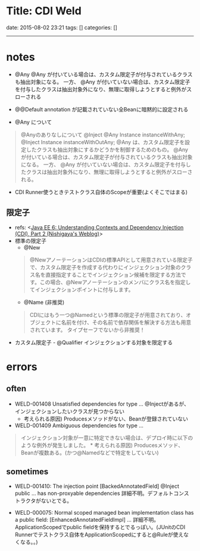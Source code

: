 Title: CDI Weld
==========
date: 2015-08-02 23:21
tags: []
categories: []
- - -
# notes
* @Any
@Any が付いている場合は、カスタム限定子が付与されているクラスも抽出対象になる。
一方、 @Any が付いていない場合は、カスタム限定子を付与したクラスは抽出対象外になり、無理に取得しようとすると例外がスローされる
* @@Default
annotation が記載されていない全Beanに暗黙的に設定される

* @Any について
> @Anyのありなしについて
>     @Inject @Any Instance<MyInterface> instanceWithAny;
>     @Inject      Instance<MyInterface> instanceWithOutAny;
> @Any は、カスタム限定子を設定したクラスも抽出対象にするかどうかを制御するためのもの。
> @Any が付いている場合は、カスタム限定子が付与されているクラスも抽出対象になる。
> 一方、 @Any が付いていない場合は、カスタム限定子を付与したクラスは抽出対象外になり、無理に取得しようとすると例外がスローされる。
* CDI Runner使うときテストクラス自体のScopeが重要(よくそこではまる)
## 限定子
* refs: <[Java EE 6: Understanding Contexts and Dependency Injection (CDI), Part 2 (Nishigaya's Weblog)](https://blogs.oracle.com/nishigaya/entry/javaee6_understanding_cdi_part_2)>
* 標準の限定子
	* @New
	> @NewアノーテーションはCDIの標準APIとして用意されている限定子で、カスタム限定子を作成する代わりにインジェクション対象のクラス名を直接指定することでインジェクション候補を限定する方法です。この場合、@Newアノーテーションのメンバにクラス名を指定してインジェクションポイントに付与します。
	* @Name (非推奨)
	> CDIにはもう一つ@Namedという標準の限定子が用意されており、オブジェクトに名前を付け、その名前で依存関係を解決する方法も用意されています。
	タイプセーフでないから非推奨！
* カスタム限定子 - @Qualifier
インジェクションする対象を限定する

# errors
## often
* WELD-001408 Unsatisfied dependencies for type ...
@Injectがあるが、インジェクションしたいクラスが見つからない
	* 考えられる原因) Producesメソッドがない、Beanが登録されていない
* WELD-001409 Ambiguous dependencies for type ...
> インジェクション対象が一意に特定できない場合は、デプロイ時に以下のような例外が発生しました。
	* 考えられる原因) Producesメソッド、Beanが複数ある。(かつ@Namedなどで特定をしていない)

## sometimes
* WELD-001410: The injection point [BackedAnnotatedField] @Inject public ... has non-proxyable dependencies
詳細不明。デフォルトコンストラクタがないとでる。

* WELD-000075: Normal scoped managed bean implementation class has a public field:  [EnhancedAnnotatedFieldImpl] ...
詳細不明。ApplicationScopedでpublic fieldを保持するとでるっぽい。(JUnitのCDI Runnerでテストクラス自体をApplicationScopedにすると@Ruleが使えなくなる。。)

